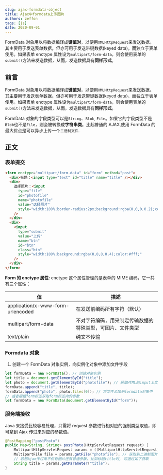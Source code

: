 ```yaml
---
slug: ajax-formdata-object
title: Ajax中formdata上传图片
authors: zeffon
tags: [js]
date: 2020-09-01
---
```


FormData 对象用以将数据编译成**键值对**，以便用`XMLHttpRequest`来发送数据。其主要用于发送表单数据，但亦可用于发送带键数据(keyed data)，而独立于表单使用。如果表单 enctype 属性设为`multipart/form-data`，则会使用表单的`submit()`方法来发送数据，从而，发送数据具有**同样形式**。

<!--truncate-->

## 前言

FormData 对象用以将数据编译成**键值对**，以便用`XMLHttpRequest`来发送数据。其主要用于发送表单数据，但亦可用于发送带键数据(keyed data)，而独立于表单使用。如果表单 enctype 属性设为`multipart/form-data`，则会使用表单的`submit()`方法来发送数据，从而，发送数据具有**同样形式**。

FormData 对象的字段类型可以是`String`、`Blob`, `File`。如果它的字段类型不是`Blob`也不是`File`，则会被转换成**字符串类**。比起普通的 AJAX,使用 FormData 的最大优点是可以异步上传一个`二进制文件`.

## 正文

### 表单提交

```html
<form enctype="multipart/form-data" id="form" method="post">
  <div>标题：<input type="text" id="title" name="title" /></div>
  <div>
    选择照片：<input
      type="file"
      id="photofile"
      name="photofile"
      value="选择照片"
      style="width:100%;border-radius:2px;background:rgba(0,0,0,0.2);color:#fff;"
    />
  </div>
  <div>
    <input
      type="submit"
      value="上传"
      name="btn"
      id="btn"
      class="btn"
      style="width:100%;background:rgba(0,0,0,0.4);color:#fff;"
    />
  </div>
</form>
```

**Form 的 enctype 属性:**
enctype 这个属性管理的是表单的 MIME 编码，它一共有三个属性：

| 值                                | 描述                                                       |
| --------------------------------- | ---------------------------------------------------------- |
| application/x-www-form-urlencoded | 在发送前编码所有字符（默认）                               |
| multipart/form-data               | 不对字符编码，用来制定传输数据的特殊类型，可图片、文件类型 |
| text/plain                        | 纯文本传输                                                 |

### Formdata 对象

1. 创建一个 FormData 对象实例，向实例化对象中添加文件字段

```javascript
let formData = new FormData(); // 创建对象实例
let title = document.getElementById("title");
let photo = document.getElementById("photofile"); // 获取HTML的input上文件
formData.append("title", title);
formData.append("photo", photo.files[0]); // 将文件添加到formdata对象中
// 或者根据form标签获取form标签内的参数
let formData = new FormData(document.getElementById("form"));
```

### 服务端接收

Java 来接受比较容易处理，只需将 request 参数进行相对应的强制类型取值，即可拿到 Ajax 传过来对应的参数值。

```java
@PostMapping("postPhoto")
public Map<String, String> postPhoto(HttpServletRequest request) {
    MultipartHttpServletRequest params = ((MultipartHttpServletRequest) request); // 强制类型转换
    MultipartFile file = params.getFile("photofile"); // 获取到二进制图片，也可以getFiles()获取到数组图片
    // 若是Ajax传过来不仅有图片还有普通参数，比如标题title时, 可通过如下获取
    String title = params.getParameter("title");
}
```
